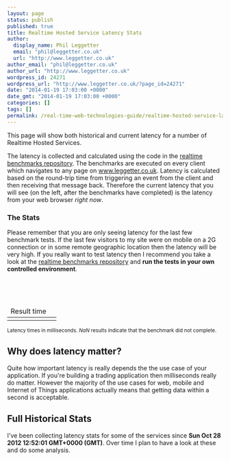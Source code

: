 ```yaml
---
layout: page
status: publish
published: true
title: Realtime Hosted Service Latency Stats
author:
  display_name: Phil Leggetter
  email: "phil@leggetter.co.uk"
  url: "http://www.leggetter.co.uk"
author_email: "phil@leggetter.co.uk"
author_url: "http://www.leggetter.co.uk"
wordpress_id: 24271
wordpress_url: "http://www.leggetter.co.uk/?page_id=24271"
date: "2014-01-19 17:03:00 +0000"
date_gmt: "2014-01-19 17:03:00 +0000"
categories: []
tags: []
permalink: /real-time-web-technologies-guide/realtime-hosted-service-latency/
---
```


<p>This page will show both historical and current latency for a number of Realtime Hosted Services.</p>
<p>The latency is collected and calculated using the code in the <a href="https://github.com/leggetter/realtime-benchmarks">realtime benchmarks repository</a>. The benchmarks are executed on every client which navigates to any page on <a href="http://www.leggetter.co.uk">www.leggetter.co.uk</a>. Latency is calculated based on the round-trip time from triggering an event from the client and then receiving that message back. Therefore the current latency that you will see (on the left, after the benchmarks have completed) is the latency from your web browser <em>right now</em>.</p>
<h3>The Stats</h3>
<p>Please remember that you are only seeing latency for the last few benchmark tests. If the last few visitors to my site were on mobile on a 2G connection or in some remote geographic location then the latency will be very high. If you really want to test latency then I recommend you take a look at the <a href="https://github.com/leggetter/realtime-benchmarks">realtime benchmarks repository</a> and <strong>run the tests in your own controlled environment</strong>.</p>
<table id="results" class="latency-results">
<thead>
<tr>
<td>Result time</td>
<p>      <!-- ko foreach: latencyTimestamps --></p>
<td data-bind="fromNow: $data, flash"></td>
<p>      <!-- /ko --><br />
    </tr>
</thead>
<tbody data-bind="foreach: latencyResults">
<tr>
<td data-bind="text: name" class="service-name"></td>
<p>      <!-- ko foreach: latency --></p>
<td class="result" data-bind="text: $data, flash"></td>
<p>      <!-- /ko --><br />
    </tr>
</tbody>
</table>
<p><small>Latency times in milliseconds. <em>NaN</em> results indicate that the benchmark did not complete.</small></p>
<h2>Why does latency matter?</h2>
<p>Quite how important latency is really depends the the use case of your application. If you're building a trading application then milliseconds really do matter. However the majority of the use cases for web, mobile and Internet of Things applications actually means that getting data within a second is acceptable.</p>
<h2>Full Historical Stats</h2>
<p>I've been collecting latency stats for some of the services since <strong>Sun Oct 28 2012 12:52:01 GMT+0000 (GMT)</strong>. Over time I plan to have a look at these and do some analysis.</p>
<p><script src="http://cdnjs.cloudflare.com/ajax/libs/knockout/3.1.0/knockout-min.js"></script><br />
<script src="http://realtime-latency-stats.herokuapp.com/realtime/client.js"></script><br />
<script src="http://cdnjs.cloudflare.com/ajax/libs/moment.js/2.6.0/moment.min.js"></script><br />
<script src="http://leggetter.github.io/realtime-benchmarks-reporting/public/reporter.js"></script></p>
<link href="http://leggetter.github.io/realtime-benchmarks-reporting/public/styles.css" rel="stylesheet" />
